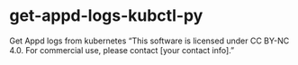 # get-appd-logs-kubctl-py
Get Appd logs from kubernetes
“This software is licensed under CC BY-NC 4.0. For commercial use, please contact [your contact info].”
